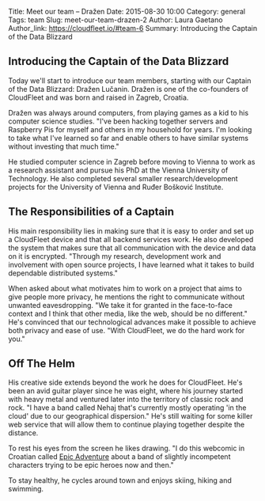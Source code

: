 Title: Meet our team – Dražen
Date: 2015-08-30 10:00
Category: general
Tags: team
Slug: meet-our-team-drazen-2
Author: Laura Gaetano
Author_link: https://cloudfleet.io/#team-6
Summary: Introducing the Captain of the Data Blizzard

## Introducing the Captain of the Data Blizzard

Today we'll start to introduce our team members, starting with our Captain of
the Data Blizzard: Dražen Lučanin. Dražen is one of the co-founders of
CloudFleet and was born and raised in Zagreb, Croatia.

Dražen was always around computers, from playing games as a kid to his computer
science studies. "I've been hacking together servers and Raspberry Pis for
myself and others in my household for years. I'm looking to take what I've
learned so far and enable others to have similar systems without investing
that much time."

He studied computer science in Zagreb before moving to Vienna to work as a research
assistant and pursue his PhD at the Vienna University of Technology. He also
completed several smaller research/development projects for the University of
Vienna and Ruđer Bošković Institute.  


## The Responsibilities of a Captain

His main responsibility lies in making sure that it is easy to order and set up
a CloudFleet device and that all backend services work. He also developed
the system that makes sure that all communication with the device and data on it
is encrypted. "Through my research, development work and involvement with open
source projects, I have learned what it takes to build dependable distributed
systems."

When asked about what motivates him to work on a project that aims to give
people more privacy, he mentions the right to communicate without unwanted
eavesdropping. "We take it for granted in the face-to-face context and I think
that other media, like the web, should be no different." He's convinced that our
technological advances make it possible to achieve both privacy and ease of use.
"With CloudFleet, we do the hard work for you."

## Off The Helm

His creative side extends beyond the work he does for CloudFleet. He's been an
avid guitar player since he was eight, where his journey started with heavy
metal and ventured later into the territory of classic rock and rock. "I have a
band called Nehaj that's currently mostly operating 'in the cloud' due to our
geographical dispersion." He's still waiting for some killer web service that
will allow them to continue playing together despite the distance.

To rest his eyes from the screen he likes drawing. "I do this webcomic in
Croatian called [Epic Adventure](http://epska.org/) about a band of slightly
incompetent characters trying to be epic heroes now and then."

To stay healthy, he cycles around town and enjoys skiing, hiking and swimming.
